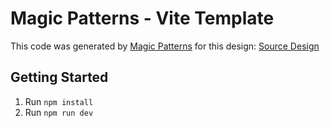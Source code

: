 # Magic Patterns - Vite Template

This code was generated by [Magic Patterns](https://magicpatterns.com) for this design: [Source Design](https://www.magicpatterns.com/c/u8s9xfhv9ukldjqugqjecu)

## Getting Started

1. Run `npm install`
2. Run `npm run dev`
